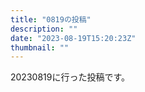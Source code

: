 ```yaml
---
title: "0819の投稿"
description: ""
date: "2023-08-19T15:20:23Z"
thumbnail: ""
---
```

20230819に行った投稿です。
<!--more-->
